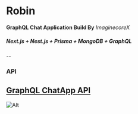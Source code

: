 # Robin
**GraphQL Chat Application Build By** *ImaginecoreX* <br/>
##### Next.js + Nest.js + Prisma + MongoDB + GraphQL
--
### API
[GraphQL ChatApp API](https://github.com/ByteBigBoss/GraphQL-ChatApp)
--
![Alt](https://repobeats.axiom.co/api/embed/7174343b8ff8ae37c03fd677fac262a2794fa5de.svg "Repobeats analytics image")
